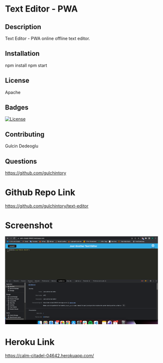 # Text Editor - PWA

## Description
Text Editor - PWA online offline text editor.

## Installation
npm install
npm start

## License
Apache

## Badges
[![License](https://img.shields.io/badge/License-Apache_2.0-blue.svg)](https://opensource.org/licenses/Apache-2.0)

## Contributing
Gulcin Dedeoglu

## Questions
https://github.com/gulchintory

# Github Repo Link
https://github.com/gulchintory/text-editor

# Screenshot
![screenshot1](./assets/screenshots/SS1.png)

# Heroku Link
https://calm-citadel-04642.herokuapp.com/
